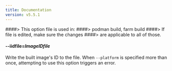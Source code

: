 ```yaml
---
title: Documentation
version: v5.5.1
---
```


####> This option file is used in:
####>   podman build, farm build
####> If file is edited, make sure the changes
####> are applicable to all of those.
#### **--iidfile**=*ImageIDfile*

Write the built image's ID to the file.  When `--platform` is specified more than once, attempting to use this option triggers an error.
